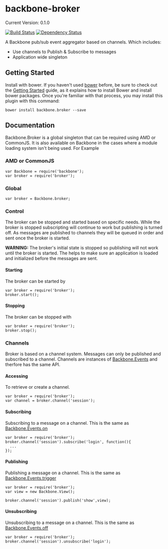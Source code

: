 backbone-broker
====================

Current Version: 0.1.0

[![Build Status](https://secure.travis-ci.org/nnance/backbone-broker.png?branch=master)](http://travis-ci.org/nnance/backbone-broker)
[![Dependency Status](https://gemnasium.com/nnance/backbone-broker.svg)](https://gemnasium.com/nnance/backbone-broker)

A Backbone pub/sub event aggregator based on channels.  Which includes:
* Use channels to Publish & Subscribe to messages
* Application wide singleton

## Getting Started

Install with bower.  If you haven't used [bower](#http://bower.io) before, be sure to check out the [Getting Started](http://bower.io/#getting-started) guide, as it explains how to install Bower and install bower packages. Once you're familiar with that process, you may install this plugin with this command:
```
bower install backbone.broker --save
```
## Documentation

Backbone.Broker is a global singleton that can be required using AMD or CommonJS.  It is also available on Backbone in the cases where a module loading system isn't being used.  For Example

### AMD or CommonJS

```
var Backbone = require('backbone');
var broker = require('broker');
```

### Global
```
var broker = Backbone.broker;
```

### Control

The broker can be stopped and started based on specific needs.  While the broker is stopped subscripting will continue to work but publishing is turned off.  As messages are published to channels they will be queued in order and sent once the broker is started.

**WARNING:** The broker's initial state is stopped so publishing will not work until the broker is started.  The helps to make sure an application is loaded and initialized before the messages are sent.

#### Starting

The broker can be started by
```
var broker = require('broker');
broker.start();
```

#### Stopping

The broker can be stopped with
```
var broker = require('broker');
broker.stop();
```

### Channels

Broker is based on a channel system.  Messages can only be published and subscribed to a channel.  Channels are instances of [Backbone.Events](http://backbonejs.org/#Events) and therfore has the same API.

#### Accessing

To retrieve or create a channel.
```
var broker = require('broker');
var channel = broker.channel('session');
```

#### Subscribing

Subscribing to a message on a channel. This is the same as [Backbone.Events.on](http://backbonejs.org/#Events-on)
```
var broker = require('broker');
broker.channel('session').subscribe('login', function(){
  ...
});
```

#### Publishing

Publishing a message on a channel.  This is the same as [Backbone.Events.trigger](http://backbonejs.org/#Events-trigger)
```
var broker = require('broker');
var view = new Backbone.View();

broker.channel('session').publish('show',view);
```
#### Unsubscribing

Unsubscribing to a message on a channel.  This is the same as [Backbone.Events.off](http://backbonejs.org/#Events-off)
```
var broker = require('broker');
broker.channel('session').unsubscribe('login');
```
